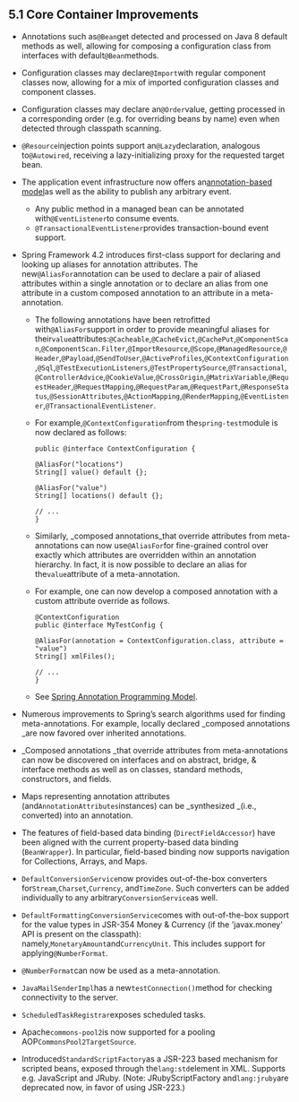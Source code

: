 ## 5.1 Core Container Improvements

* Annotations such as`@Bean`get detected and processed on Java 8 default methods as well, allowing for composing a configuration class from interfaces with default`@Bean`methods.
* Configuration classes may declare`@Import`with regular component classes now, allowing for a mix of imported configuration classes and component classes.
* Configuration classes may declare an`@Order`value, getting processed in a corresponding order \(e.g. for overriding beans by name\) even when detected through classpath scanning.
* `@Resource`injection points support an`@Lazy`declaration, analogous to`@Autowired`, receiving a lazy-initializing proxy for the requested target bean.
* The application event infrastructure now offers an[annotation-based model](https://docs.spring.io/spring/docs/current/spring-framework-reference/htmlsingle/#context-functionality-events-annotation)as well as the ability to publish any arbitrary event.

  * Any public method in a managed bean can be annotated with`@EventListener`to consume events.
  * `@TransactionalEventListener`provides transaction-bound event support.

* Spring Framework 4.2 introduces first-class support for declaring and looking up aliases for annotation attributes. The new`@AliasFor`annotation can be used to declare a pair of aliased attributes within a single annotation or to declare an alias from one attribute in a custom composed annotation to an attribute in a meta-annotation.

  * The following annotations have been retrofitted with`@AliasFor`support in order to provide meaningful aliases for their`value`attributes:`@Cacheable`,`@CacheEvict`,`@CachePut`,`@ComponentScan`,`@ComponentScan.Filter`,`@ImportResource`,`@Scope`,`@ManagedResource`,`@Header`,`@Payload`,`@SendToUser`,`@ActiveProfiles`,`@ContextConfiguration`,`@Sql`,`@TestExecutionListeners`,`@TestPropertySource`,`@Transactional`,`@ControllerAdvice`,`@CookieValue`,`@CrossOrigin`,`@MatrixVariable`,`@RequestHeader`,`@RequestMapping`,`@RequestParam`,`@RequestPart`,`@ResponseStatus`,`@SessionAttributes`,`@ActionMapping`,`@RenderMapping`,`@EventListener`,`@TransactionalEventListener`.
  * For example,`@ContextConfiguration`from the`spring-test`module is now declared as follows:

    ```
    public @interface ContextConfiguration {

    @AliasFor("locations")
    String[] value() default {};

    @AliasFor("value")
    String[] locations() default {};

    // ...
    }
    ```

  * Similarly, _composed annotations_that override attributes from meta-annotations can now use`@AliasFor`for fine-grained control over exactly which attributes are overridden within an annotation hierarchy. In fact, it is now possible to declare an alias for the`value`attribute of a meta-annotation.
  * For example, one can now develop a composed annotation with a custom attribute override as follows.

    ```
    @ContextConfiguration
    public @interface MyTestConfig {

    @AliasFor(annotation = ContextConfiguration.class, attribute = "value")
    String[] xmlFiles();

    // ...
    }
    ```

  * See [Spring Annotation Programming Model](https://docs.spring.io/spring/docs/current/spring-framework-reference/htmlsingle/#annotation-programming-model).

* Numerous improvements to Spring’s search algorithms used for finding meta-annotations. For example, locally declared _composed annotations _are now favored over inherited annotations.
* _Composed annotations _that override attributes from meta-annotations can now be discovered on interfaces and on abstract, bridge, & interface methods as well as on classes, standard methods, constructors, and fields.
* Maps representing annotation attributes \(and`AnnotationAttributes`instances\) can be _synthesized _\(i.e., converted\) into an annotation.
* The features of field-based data binding \(`DirectFieldAccessor`\) have been aligned with the current property-based data binding \(`BeanWrapper`\). In particular, field-based binding now supports navigation for Collections, Arrays, and Maps.
* `DefaultConversionService`now provides out-of-the-box converters for`Stream`,`Charset`,`Currency`, and`TimeZone`. Such converters can be added individually to any arbitrary`ConversionService`as well.
* `DefaultFormattingConversionService`comes with out-of-the-box support for the value types in JSR-354 Money & Currency \(if the 'javax.money' API is present on the classpath\): namely,`MonetaryAmount`and`CurrencyUnit`. This includes support for applying`@NumberFormat`.
* `@NumberFormat`can now be used as a meta-annotation.
* `JavaMailSenderImpl`has a new`testConnection()`method for checking connectivity to the server.
* `ScheduledTaskRegistrar`exposes scheduled tasks.
* Apache`commons-pool2`is now supported for a pooling AOP`CommonsPool2TargetSource`.
* Introduced`StandardScriptFactory`as a JSR-223 based mechanism for scripted beans, exposed through the`lang:std`element in XML. Supports e.g. JavaScript and JRuby. \(Note: JRubyScriptFactory and`lang:jruby`are deprecated now, in favor of using JSR-223.\)



